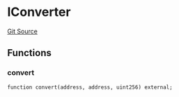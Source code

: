 # IConverter
[Git Source](https://github.com/Swivel-Finance/illuminate/blob/29a4038ae0d0795d36640f068da3ac5c1dd43806/src/interfaces/IConverter.sol)


## Functions
### convert


```solidity
function convert(address, address, uint256) external;
```

